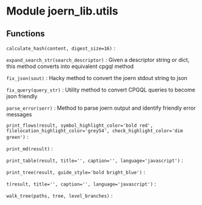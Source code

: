 Module joern_lib.utils
======================

Functions
---------

    
`calculate_hash(content, digest_size=16)`
:   

    
`expand_search_str(search_descriptor)`
:   Given a descriptor string or dict, this method converts into equivalent cpgql method

    
`fix_json(sout)`
:   Hacky method to convert the joern stdout string to json

    
`fix_query(query_str)`
:   Utility method to convert CPGQL queries to become json friendly

    
`parse_error(serr)`
:   Method to parse joern output and identify friendly error messages

    
`print_flows(result, symbol_highlight_color='bold red', filelocation_highlight_color='grey54', check_highlight_color='dim green')`
:   

    
`print_md(result)`
:   

    
`print_table(result, title='', caption='', language='javascript')`
:   

    
`print_tree(result, guide_style='bold bright_blue')`
:   

    
`t(result, title='', caption='', language='javascript')`
:   

    
`walk_tree(paths, tree, level_branches)`
: